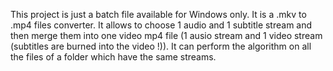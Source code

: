 This project is just a batch file available for Windows only.
It is a .mkv to .mp4 files converter. It allows to choose 1 audio and 1 subtitle stream and then merge them into one video mp4 file (1 ausio stream and 1 video stream (subtitles are burned into the video !)).
It can perform the algorithm on all the files of a folder which have the same streams.
